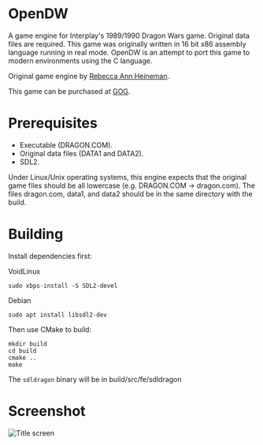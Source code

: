 # OpenDW
A game engine for Interplay's 1989/1990 Dragon Wars game.
Original data files are required.
This game was originally written in 16 bit x86 assembly language running in
real mode. OpenDW is an attempt to port this game to modern environments using
the C language.

Original game engine by [Rebecca Ann Heineman](https://www.burgerbecky.com/).

This game can be purchased at [GOG](https://www.gog.com/game/dragon_wars).

# Prerequisites
- Executable (DRAGON.COM).
- Original data files (DATA1 and DATA2).
- SDL2.

Under Linux/Unix operating systems, this engine expects that the original game
files should be all lowercase (e.g. DRAGON.COM -> dragon.com). The files
dragon.com, data1, and data2 should be in the same directory with the build.

# Building

Install dependencies first:

VoidLinux

```
sudo xbps-install -S SDL2-devel
```

Debian

```
sudo apt install libsdl2-dev
```

Then use CMake to build:

```
mkdir build
cd build
cmake ..
make
```

The `sdldragon` binary will be in build/src/fe/sdldragon


# Screenshot

![Title screen](img/dw.png)

